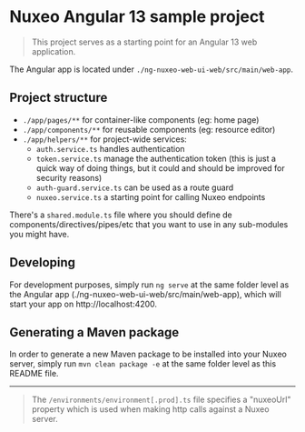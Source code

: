 # Nuxeo Angular 13 sample project

> This project serves as a starting point for an Angular 13 web application.

The Angular app is located under `./ng-nuxeo-web-ui-web/src/main/web-app`.

## Project structure
 - `./app/pages/**` for container-like components (eg: home page)
 - `./app/components/**` for reusable components (eg: resource editor)
 - `./app/helpers/**` for project-wide services:
    - `auth.service.ts` handles authentication
    - `token.service.ts` manage the authentication token (this is just a quick way of doing things, but it could and should be improved for security reasons)
    - `auth-guard.service.ts` can be used as a route guard
    - `nuxeo.service.ts` a starting point for calling Nuxeo endpoints

There's a `shared.module.ts` file where you should define de components/directives/pipes/etc that you want to use in any sub-modules you might have.

## Developing
For development purposes, simply run `ng serve` at the same folder level as the Angular app (./ng-nuxeo-web-ui-web/src/main/web-app), which will start your app on http://localhost:4200.

## Generating a Maven package
In order to generate a new Maven package to be installed into your Nuxeo server, simply run `mvn clean package -e` at the same folder level as this README file.

---

> The `/environments/environment[.prod].ts` file specifies a "nuxeoUrl" property which is used when making http calls against a Nuxeo server.
